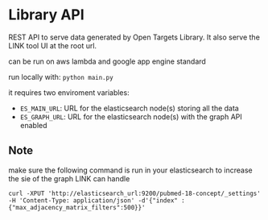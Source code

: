 Library API
===========

REST API to serve data generated by Open Targets Library.
It also serve the LINK tool UI at the root url.

can be run on aws lambda and google app engine standard

run locally with: `python main.py`

it requires two enviroment variables:
- `ES_MAIN_URL`: URL for the elasticsearch node(s) storing all the data
- `ES_GRAPH_URL`: URL for the elasticsearch node(s) with the graph API enabled


Note
----
make sure the following command is run in your elasticsearch to increase the sie of the graph LINK can handle

```
curl -XPUT 'http://elasticsearch_url:9200/pubmed-18-concept/_settings' -H 'Content-Type: application/json' -d'{"index" : {"max_adjacency_matrix_filters":500}}'
```
